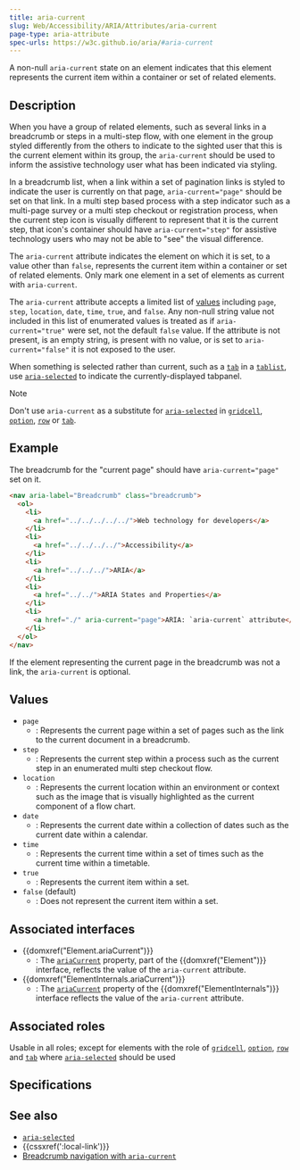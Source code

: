 ```yaml
---
title: aria-current
slug: Web/Accessibility/ARIA/Attributes/aria-current
page-type: aria-attribute
spec-urls: https://w3c.github.io/aria/#aria-current
---
```




A non-null `aria-current` state on an element indicates that this element represents the current item within a container or set of related elements.

## Description

When you have a group of related elements, such as several links in a breadcrumb or steps in a multi-step flow, with one element in the group styled differently from the others to indicate to the sighted user that this is the current element within its group, the `aria-current` should be used to inform the assistive technology user what has been indicated via styling.

In a breadcrumb list, when a link within a set of pagination links is styled to indicate the user is currently on that page, `aria-current="page"` should be set on that link. In a multi step based process with a step indicator such as a multi-page survey or a multi step checkout or registration process, when the current step icon is visually different to represent that it is the current step, that icon's container should have `aria-current="step"` for assistive technology users who may not be able to "see" the visual difference.

The `aria-current` attribute indicates the element on which it is set, to a value other than `false`, represents the current item within a container or set of related elements. Only mark one element in a set of elements as current with `aria-current`.

The `aria-current` attribute accepts a limited list of [values](#values) including `page`, `step`, `location`, `date`, `time`, `true`, and `false`. Any non-null string value not included in this list of enumerated values is treated as if `aria-current="true"` were set, not the default `false` value. If the attribute is not present, is an empty string, is present with no value, or is set to `aria-current="false"` it is not exposed to the user.

When something is selected rather than current, such as a [`tab`](/Web/Accessibility/ARIA/Roles/tab_role) in a [`tablist`](/Web/Accessibility/ARIA/Roles/tablist_role), use [`aria-selected`](/Web/Accessibility/ARIA/Attributes/aria-selected) to indicate the currently-displayed tabpanel.

> [!NOTE]
> Don't use `aria-current` as a substitute for [`aria-selected`](/Web/Accessibility/ARIA/Attributes/aria-selected) in [`gridcell`](/Web/Accessibility/ARIA/Roles/gridcell_role), [`option`](/Web/Accessibility/ARIA/Roles/option_role), [`row`](/Web/Accessibility/ARIA/Roles/row_role) or [`tab`](/Web/Accessibility/ARIA/Roles/tab_role).

## Example

The breadcrumb for the "current page" should have `aria-current="page"` set on it.

```html
<nav aria-label="Breadcrumb" class="breadcrumb">
  <ol>
    <li>
      <a href="../../../../../">Web technology for developers</a>
    </li>
    <li>
      <a href="../../../../">Accessibility</a>
    </li>
    <li>
      <a href="../../../">ARIA</a>
    </li>
    <li>
      <a href="../../">ARIA States and Properties</a>
    </li>
    <li>
      <a href="./" aria-current="page">ARIA: `aria-current` attribute</a>
    </li>
  </ol>
</nav>
```

If the element representing the current page in the breadcrumb was not a link, the `aria-current` is optional.

## Values

- `page`
  - : Represents the current page within a set of pages such as the link to the current document in a breadcrumb.
- `step`
  - : Represents the current step within a process such as the current step in an enumerated multi step checkout flow.
- `location`
  - : Represents the current location within an environment or context such as the image that is visually highlighted as the current component of a flow chart.
- `date`
  - : Represents the current date within a collection of dates such as the current date within a calendar.
- `time`
  - : Represents the current time within a set of times such as the current time within a timetable.
- `true`
  - : Represents the current item within a set.
- `false` (default)
  - : Does not represent the current item within a set.

## Associated interfaces

- {{domxref("Element.ariaCurrent")}}
  - : The [`ariaCurrent`](/Web/API/Element/ariaCurrent) property, part of the {{domxref("Element")}} interface, reflects the value of the `aria-current` attribute.
- {{domxref("ElementInternals.ariaCurrent")}}
  - : The [`ariaCurrent`](/Web/API/ElementInternals/ariaCurrent) property of the {{domxref("ElementInternals")}} interface reflects the value of the `aria-current` attribute.

## Associated roles

Usable in all roles; except for elements with the role of [`gridcell`](/Web/Accessibility/ARIA/Roles/gridcell_role), [`option`](/Web/Accessibility/ARIA/Roles/option_role), [`row`](/Web/Accessibility/ARIA/Roles/row_role) and [`tab`](/Web/Accessibility/ARIA/Roles/tab_role) where [`aria-selected`](/Web/Accessibility/ARIA/Attributes/aria-selected) should be used

## Specifications



## See also

- [`aria-selected`](/Web/Accessibility/ARIA/Attributes/aria-selected)
- {{cssxref(':local-link')}}
- [Breadcrumb navigation with `aria-current`](/Web/CSS/Layout_cookbook/Breadcrumb_Navigation)
